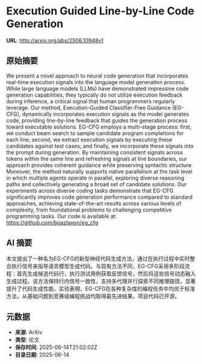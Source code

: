 # Execution Guided Line-by-Line Code Generation

**URL**: http://arxiv.org/abs/2506.10948v1

## 原始摘要

We present a novel approach to neural code generation that incorporates
real-time execution signals into the language model generation process. While
large language models (LLMs) have demonstrated impressive code generation
capabilities, they typically do not utilize execution feedback during
inference, a critical signal that human programmers regularly leverage. Our
method, Execution-Guided Classifier-Free Guidance (EG-CFG), dynamically
incorporates execution signals as the model generates code, providing
line-by-line feedback that guides the generation process toward executable
solutions. EG-CFG employs a multi-stage process: first, we conduct beam search
to sample candidate program completions for each line; second, we extract
execution signals by executing these candidates against test cases; and
finally, we incorporate these signals into the prompt during generation. By
maintaining consistent signals across tokens within the same line and
refreshing signals at line boundaries, our approach provides coherent guidance
while preserving syntactic structure. Moreover, the method naturally supports
native parallelism at the task level in which multiple agents operate in
parallel, exploring diverse reasoning paths and collectively generating a broad
set of candidate solutions. Our experiments across diverse coding tasks
demonstrate that EG-CFG significantly improves code generation performance
compared to standard approaches, achieving state-of-the-art results across
various levels of complexity, from foundational problems to challenging
competitive programming tasks. Our code is available at:
https://github.com/boazlavon/eg_cfg


## AI 摘要

本文提出了一种名为EG-CFG的新型神经代码生成方法，通过在执行过程中实时整合执行信号来指导语言模型生成代码。与现有方法不同，EG-CFG采用多阶段流程：首先生成候选代码行，执行测试用例获取反馈信号，然后将这些信号动态融入生成过程。该方法保持行内信号一致性，支持多代理并行探索不同推理路径，显著提升了代码生成性能。实验表明，EG-CFG在各种复杂度的编程任务中均优于标准方法，从基础问题到竞赛级编程挑战均取得最先进结果。项目代码已开源。

## 元数据

- **来源**: ArXiv
- **类型**: 论文
- **保存时间**: 2025-06-14T21:02:02Z
- **目录日期**: 2025-06-14
